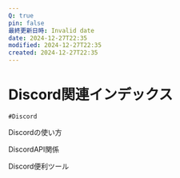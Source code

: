 ```yaml
---
Q: true
pin: false
最終更新日時: Invalid date
date: 2024-12-27T22:35
modified: 2024-12-27T22:35
created: 2024-12-27T22:35
---
```

# Discord関連インデックス

`#Discord`

Discordの使い方

DiscordAPI関係

Discord便利ツール